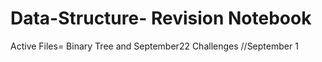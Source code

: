 # Data-Structure- Revision Notebook
Active Files= Binary Tree and September22 Challenges //September 1

